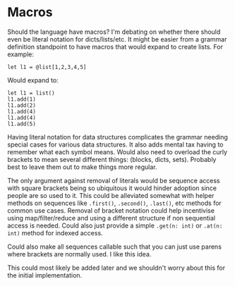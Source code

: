 # Macros

Should the language have macros?
I'm debating on whether there should even be literal notation for dicts/lists/etc.
It might be easier from a grammar definition standpoint to have macros that would expand to create lists.
For example:
```text
let l1 = @list[1,2,3,4,5]
```
Would expand to:
```text
let l1 = list()
l1.add(1)
l1.add(2)
l1.add(4)
l1.add(4)
l1.add(5)
```
Having literal notation for data structures complicates the grammar needing special cases for various data
structures.
It also adds mental tax having to remember what each symbol means.
Would also need to overload the curly brackets to mean several different things: (blocks, dicts, sets).
Probably best to leave them out to make things more regular.

The only argument against removal of literals would be sequence access with square brackets being so ubiquitous it would hinder adoption since people are so used to it.
This could be alleviated somewhat with helper methods on sequences like `.first()`, `.second()`, `.last()`, etc methods for common use cases.
Removal of bracket notation could help incentivise using map/filter/reduce and using a different structure if non sequential access is needed.
Could also just provide a simple `.get(n: int)` or `.at(n: int)` method for indexed access.

Could also make all sequences callable such that you can just use parens where brackets are normally used.
I like this idea.


This could most likely be added later and we shouldn't worry about this for the initial implementation.
